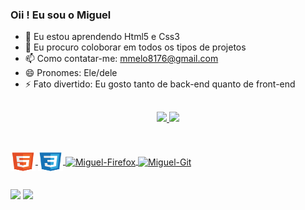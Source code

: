 ### Oii ! Eu sou o Miguel 

- 🌱 Eu estou aprendendo Html5 e Css3
- 👯 Eu procuro coloborar em todos os tipos de projetos
- 📫 Como contatar-me: mmelo8176@gmail.com
- 😄 Pronomes: Ele/dele
- ⚡ Fato divertido: Eu gosto tanto de back-end quanto de front-end

##

<div align="center">
  <a href="https://github.com/Miguel-Rodrigues-de-Melo">
  <img height="180em" src="https://github-readme-stats.vercel.app/api?username=Miguel-Rodrigues-de-Melo&show_icons=true&theme=dark&include_all_commits=true&count_private=true"/>
  <img height="180em" src="https://github-readme-stats.vercel.app/api/top-langs/?username=Miguel-Rodrigues-de-Melo&layout=compact&langs_count=7&theme=dark"/>
</div>
  
##
  
<div style="display: inline_block"><br>
  <img align="center" alt="Miguel-HTML" height="30" width="40" src="https://raw.githubusercontent.com/devicons/devicon/master/icons/html5/html5-original.svg">
  <img align="center" alt="Miguel-CSS" height="30" width="40" src="https://raw.githubusercontent.com/devicons/devicon/master/icons/css3/css3-original.svg">
   <img align="center" alt="Miguel-Firefox" height="30" width="40" src="https://cdn.jsdelivr.net/gh/devicons/devicon/icons/firefox/firefox-plain.svg" />
   <img align="center" alt="Miguel-Git" height="30" width="40" src="https://cdn.jsdelivr.net/gh/devicons/devicon/icons/git/git-original.svg" />
</div>
  
##
<div>
  <a href="https://www.instagram.com/miguelrodriguesdemelo" target="_blank"><img src="https://img.shields.io/badge/-Instagram-%23E4405F?style=for-the-badge&logo=instagram&logoColor=white" target="_blank"></a>
  <a href = "mailto:mmelo8176@gmail.com"><img src="https://img.shields.io/badge/-Gmail-%23333?style=for-the-badge&logo=gmail&logoColor=white" target="_blank"></a>
</div>

